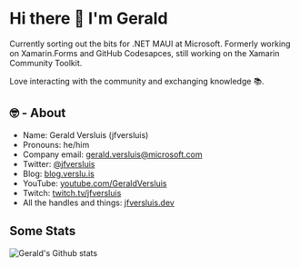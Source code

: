 # Hi there 👋 I'm Gerald

Currently sorting out the bits for .NET MAUI at Microsoft. Formerly working on Xamarin.Forms and GitHub Codesapces, still working on the Xamarin Community Toolkit.

Love interacting with the community and exchanging knowledge 📚.

## 🤓 - About

- Name: Gerald Versluis (jfversluis)
- Pronouns: he/him
- Company email: gerald.versluis@microsoft.com
- Twitter: [@jfversluis](https://twitter.com/jfversluis)
- Blog: [blog.verslu.is](https://blog.verslu.is)
- YouTube: [youtube.com/GeraldVersluis](https://www.youtube.com/GeraldVersluis)
- Twitch: [twitch.tv/jfversluis](https://www.twitch.tv/jfversluis)
- All the handles and things: [jfversluis.dev](https://jfversluis.dev)

## Some Stats
![Gerald's Github stats](https://github-readme-stats.vercel.app/api?username=jfversluis&show_icons=true)
